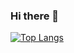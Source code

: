 ### Hi there 👋
[![Top Langs](https://github-readme-stats.vercel.app/api/top-langs/?username=MartyanovVV&layout=compact)](https://github.com/MartyanovVV/github-readme-stats)
